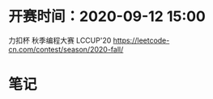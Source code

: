 
# 开赛时间：2020-09-12 15:00

力扣杯 秋季编程大赛 LCCUP'20 https://leetcode-cn.com/contest/season/2020-fall/

# 笔记
